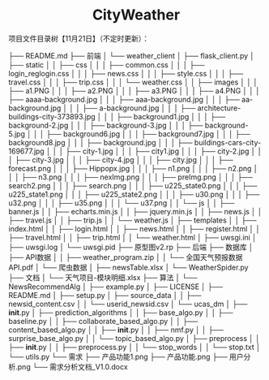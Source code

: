 # <center>CityWeather</center>

项目文件目录树【11月21日】（不定时更新）：

├── README.md
├── 前端
│   └── weather_client
│       ├── flask_client.py
│       ├── static
│       │   ├── css
│       │   │   ├── common.css
│       │   │   ├── login_reglogin.css
│       │   │   ├── news.css
│       │   │   ├── style.css
│       │   │   ├── travel.css
│       │   │   ├── trip.css
│       │   │   └── weather.css
│       │   ├── images
│       │   │   ├── a1.PNG
│       │   │   ├── a2.PNG
│       │   │   ├── a3.PNG
│       │   │   ├── a4.PNG
│       │   │   ├── aaaa-background.jpg
│       │   │   ├── aaa-background.jpg
│       │   │   ├── aa-background.jpg
│       │   │   ├── a-background.jpg
│       │   │   ├── architecture-buildings-city-373893.jpg
│       │   │   ├── background1.jpg
│       │   │   ├── background-2.jpg
│       │   │   ├── background-3.jpg
│       │   │   ├── background-5.jpg
│       │   │   ├── background6.jpg
│       │   │   ├── background7.jpg
│       │   │   ├── background8.jpg
│       │   │   ├── background.jpg
│       │   │   ├── buildings-cars-city-169677.jpg
│       │   │   ├── city-1.jpg
│       │   │   ├── city1.jpg
│       │   │   ├── city-2.jpg
│       │   │   ├── city-3.jpg
│       │   │   ├── city-4.jpg
│       │   │   ├── city.jpg
│       │   │   ├── forecast.png
│       │   │   ├── Hippopx.jpg
│       │   │   ├── n1.png
│       │   │   ├── n2.png
│       │   │   ├── n3.png
│       │   │   ├── nexImg.png
│       │   │   ├── preImg.png
│       │   │   ├── search2.png
│       │   │   ├── search.png
│       │   │   ├── u225_state0.png
│       │   │   ├── u225_state1.png
│       │   │   ├── u225_state2.png
│       │   │   ├── u30.png
│       │   │   ├── u32.png
│       │   │   ├── u35.png
│       │   │   └── u37.png
│       │   └── js
│       │       ├── banner.js
│       │       ├── echarts.min.js
│       │       ├── jquery.min.js
│       │       ├── news.js
│       │       ├── travel.js
│       │       ├── trip.js
│       │       └── weather.js
│       ├── templates
│       │   ├── index.html
│       │   ├── login.html
│       │   ├── news.html
│       │   ├── register.html
│       │   ├── travel.html
│       │   ├── trip.html
│       │   └── weather.html
│       ├── uwsgi.ini
│       ├── uwsgi.log
│       └── uwsgi.pid
├── 原型图v2.rp
├── 后端
├── 数据库
│   ├── API数据
│   │   ├── weather_program.zip
│   │   └── 全国天气预报数据API.pdf
│   └── 爬虫数据
│       ├── newsTable.xlsx
│       └── WeatherSpider.py
├── 文档
│   └── 天气项目-模块明细.xlsx
├── 算法
│   └── NewsRecommendAlg
│       ├── example.py
│       ├── LICENSE
│       ├── README.md
│       ├── setup.py
│       ├── source_data
│       │   ├── newsid_content.csv
│       │   └── userid_newsid.csv
│       └── ucas_dm
│           ├── __init__.py
│           ├── prediction_algorithms
│           │   ├── base_algo.py
│           │   ├── baseline.py
│           │   ├── collaborate_based_algo.py
│           │   ├── content_based_algo.py
│           │   ├── __init__.py
│           │   ├── nmf.py
│           │   ├── surprise_base_algo.py
│           │   └── topic_based_algo.py
│           ├── preprocess
│           │   ├── __init__.py
│           │   ├── preprocess.py
│           │   └── stop_words
│           │       └── stop.txt
│           └── utils.py
└── 需求
    ├── 产品功能1.png
    ├── 产品功能.png
    ├── 用户分析.png
    └── 需求分析文档_V1.0.docx